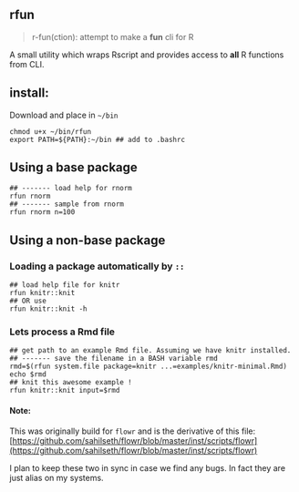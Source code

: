 rfun
----------------------

> r-fun(ction): 
> attempt to make a **fun** cli for R



A small utility which wraps Rscript and provides access to **all** R functions from CLI.


## install:

Download and place in `~/bin`

```
chmod u+x ~/bin/rfun
export PATH=${PATH}:~/bin ## add to .bashrc
```


## Using a base package

```
## ------- load help for rnorm
rfun rnorm
## ------- sample from rnorm
rfun rnorm n=100
```



## Using a non-base package
### Loading a package automatically by `::`
```
## load help file for knitr
rfun knitr::knit
## OR use
rfun knitr::knit -h
```

### Lets process a Rmd file
```
## get path to an example Rmd file. Assuming we have knitr installed.
## ------- save the filename in a BASH variable rmd
rmd=$(rfun system.file package=knitr ...=examples/knitr-minimal.Rmd)
echo $rmd
## knit this awesome example !
rfun knitr::knit input=$rmd
```

#### Note:
This was originally build for `flowr` and is the derivative of this file:
[https://github.com/sahilseth/flowr/blob/master/inst/scripts/flowr](https://github.com/sahilseth/flowr/blob/master/inst/scripts/flowr)

I plan to keep these two in sync in case we find any bugs. In fact they are just alias on my systems.
